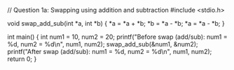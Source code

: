 // Question 1a: Swapping using addition and subtraction
#include <stdio.h>

void swap_add_sub(int *a, int *b) {
    *a = *a + *b;
    *b = *a - *b;
    *a = *a - *b;
}

int main() {
    int num1 = 10, num2 = 20;
    printf("Before swap (add/sub): num1 = %d, num2 = %d\n", num1, num2);
    swap_add_sub(&num1, &num2);
    printf("After swap (add/sub): num1 = %d, num2 = %d\n", num1, num2);
    return 0;
}
